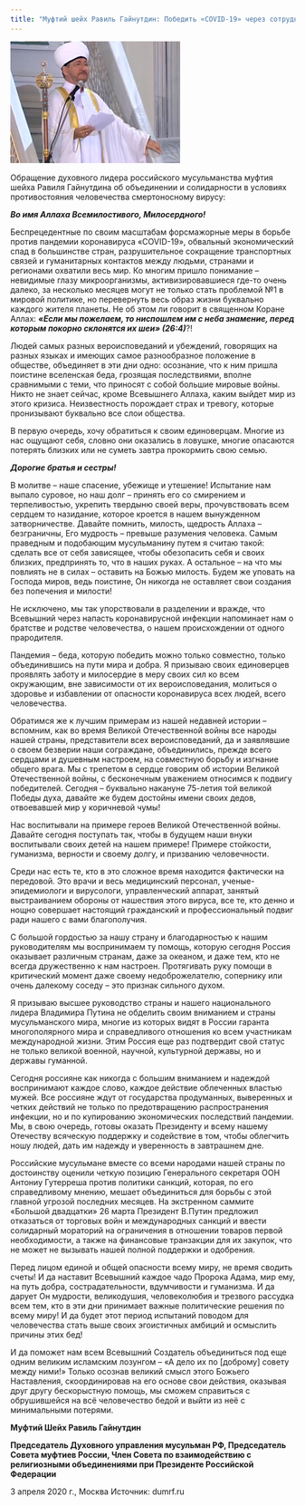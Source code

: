 ```yaml
---
title: "Муфтий шейх Равиль Гайнутдин: Победить «COVID-19» через сотрудничество на путях мира и добра"
---
```


![Мечеть](./Гайнутдин.jpg)

Обращение духовного лидера российского мусульманства муфтия шейха Равиля Гайнутдина об объединении и солидарности в условиях противостояния человечества смертоносному вирусу:

***Во имя Аллаха Всемилостивого, Милосердного!***
 
Беспрецедентные по своим масштабам форсмажорные меры в борьбе против пандемии коронавируса «COVID-19», обвальный экономический спад в большинстве стран, разрушительное сокращение транспортных связей и гуманитарных контактов между людьми, странами и регионами охватили весь мир. Ко многим пришло понимание – невидимые глазу микроорганизмы, активизировавшиеся где-то очень далеко, за несколько месяцев могут не только стать проблемой №1 в мировой политике, но перевернуть весь образ жизни буквально каждого жителя планеты. Не об этом ли говорит в священном Коране Аллах: ***«Если мы пожелаем, то ниспошлем им с неба знамение, перед которым покорно склонятся их шеи» (26:4)***?!

Людей самых разных вероисповеданий и убеждений, говорящих на разных языках и имеющих самое разнообразное положение в обществе, объединяет в эти дни одно: осознание, что к ним пришла поистине вселенская беда, грозящая последствиями, вполне сравнимыми с теми, что приносят с собой большие мировые войны. Никто не знает сейчас, кроме Всевышнего Аллаха, каким выйдет мир из этого кризиса. Неизвестность порождает страх и тревогу, которые пронизывают буквально все слои общества.

В первую очередь, хочу обратиться к своим единоверцам. Многие из нас ощущают себя, словно они оказались в ловушке, многие опасаются потерять близких или не суметь завтра прокормить свою семью.

***Дорогие братья и сестры!***

В молитве – наше спасение, убежище и утешение! Испытание нам выпало суровое, но наш долг – принять его со смирением и терпеливостью, укрепить твердыню своей веры, прочувствовать всем сердцем то назидание, которое кроется в нашем вынужденном затворничестве. Давайте помнить, милость, щедрость Аллаха – безграничны, Его мудрость – превыше разумения человека. Самым праведным и подобающим мусульманину путем я считаю такой: сделать все от себя зависящее, чтобы обезопасить себя и своих близких, предпринять то, что в наших руках. А остальное – на что мы повлиять не в силах – оставить на Божью милость. Будем же уповать на Господа миров, ведь поистине, Он никогда не оставляет свои создания без попечения и милости!

Не исключено, мы так упорствовали в разделении и вражде, что Всевышний через напасть коронавирусной инфекции напоминает нам о братстве и родстве человечества, о нашем происхождении от одного прародителя.

Пандемия – беда, которую победить можно только совместно, только объединившись на пути мира и добра. Я призываю своих единоверцев проявлять заботу и милосердие в меру своих сил ко всем окружающим, вне зависимости от их вероисповедания, молиться о здоровье и избавлении от опасности коронавируса всех людей, всего человечества.

Обратимся же к лучшим примерам из нашей недавней истории – вспомним, как во время Великой Отечественной войны все народы нашей страны, представители всех вероисповеданий, да и заявлявшие о своем безверии наши сограждане, объединились, прежде всего сердцами и душевным настроем, на совместную борьбу и изгнание общего врага. Мы с трепетом в сердце говорим об истории Великой Отечественной войны, с бесконечным уважением относимся к подвигу победителей. Сегодня – буквально накануне 75-летия той великой Победы духа, давайте же будем достойны имени своих дедов, отвоевавшей мир у коричневой чумы!

Нас воспитывали на примере героев Великой Отечественной войны. Давайте сегодня поступать так, чтобы в будущем наши внуки воспитывали своих детей на нашем примере! Примере стойкости, гуманизма, верности и своему долгу, и призванию человечности.

Среди нас есть те, кто в это сложное время находится фактически на передовой. Это врачи и весь медицинский персонал, ученые-эпидемиологи и вирусологи, управленческий аппарат, занятый выстраиванием обороны от нашествия этого вируса, все те, кто денно и нощно совершает настоящий гражданский и профессиональный подвиг ради нашего с вами благополучия.

С большой гордостью за нашу страну и благодарностью к нашим руководителям мы воспринимаем ту помощь, которую сегодня Россия оказывает различным странам, даже за океаном, и даже тем, кто не всегда дружественно к нам настроен. Протягивать руку помощи в критический момент даже своему недоброжелателю, сопернику или очень далекому соседу – это признак сильного духом.

Я призываю высшее руководство страны и нашего национального лидера Владимира Путина не обделить своим вниманием и страны мусульманского мира, многие из которых видят в России гаранта многополярного мира и справедливого отношения ко всем участникам международной жизни. Этим Россия еще раз подтвердит свой статус не только великой военной, научной, культурной державы, но и державы гуманной.

Сегодня россияне как никогда с большим вниманием и надеждой воспринимают каждое слово, каждое действие облеченных властью мужей. Все россияне ждут от государства продуманных, выверенных и четких действий не только по предотвращению распространения инфекции, но и по купированию экономических последствий пандемии. Мы, в свою очередь, готовы оказать Президенту и всему нашему Отечеству всяческую поддержку и содействие в том, чтобы облегчить ношу людей, дать им надежду и уверенность в завтрашнем дне.

Российские мусульмане вместе со всеми народами нашей страны по достоинству оценили четкую позицию Генерального секретаря ООН Антониу Гутерреша против политики санкций, которая, по его справедливому мнению, мешает объединиться для борьбы с этой главной угрозой последних месяцев. На экстренном саммите «Большой двадцатки» 26 марта Президент В.Путин предложил отказаться от торговых войн и международных санкций и ввести солидарный мораторий на ограничения в отношении товаров первой необходимости, а также на финансовые транзакции для их закупок, что не может не вызывать нашей полной поддержки и одобрения.

Перед лицом единой и общей опасности всему миру, не время сводить счеты! И да наставит Всевышний каждое чадо Пророка Адама, мир ему, на путь добра, сострадательности, вдумчивости и гуманизма. И да дарует Он мудрости, великодушия, человеколюбия и трезвого рассудка всем тем, кто в эти дни принимает важные политические решения по всему миру! И да будет этот период испытаний поводом для человечества стать выше своих эгоистичных амбиций и осмыслить причины этих бед!

И да поможет нам всем Всевышний Создатель объединиться под еще одним великим исламским лозунгом – «А дело их по [доброму] совету между ними!» Только осознав великий смысл этого Божьего Наставления, скоординировав на его основе свои действия, оказывая друг другу бескорыстную помощь, мы сможем справиться с обрушившейся на всё человечество бедой и выйти из неё с минимальными потерями.

**Муфтий Шейх Равиль Гайнутдин**

**Председатель Духовного управления мусульман РФ, Председатель Совета муфтиев России, Член Совета по взаимодействию с религиозными объединениями при Президенте Российской Федерации**

3 апреля 2020 г., Москва                                                                                        Источник: dumrf.ru
